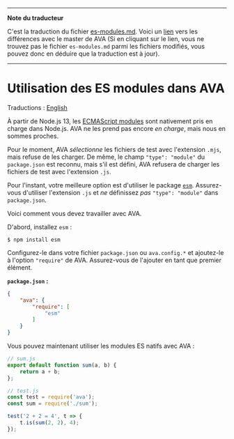 ___
**Note du traducteur**

C'est la traduction du fichier [es-modules.md](https://github.com/avajs/ava/blob/master/docs/recipes/es-modules.md). Voici un [lien](https://github.com/avajs/ava/compare/8fa28254dbebef32cbde05c0c9a49061d0ef82f8...master#diff-1da5d6bfe1c97b416498e18caafe90fc) vers les différences avec le master de AVA (Si en cliquant sur le lien, vous ne trouvez pas le fichier `es-modules.md` parmi les fichiers modifiés, vous pouvez donc en déduire que la traduction est à jour).
___
# Utilisation des ES modules dans AVA

Traductions : [English](https://github.com/avajs/ava/blob/master/docs/recipes/es-modules.md)

À partir de Node.js 13, les [ECMAScript modules](https://nodejs.org/docs/latest/api/esm.html#esm_introduction) sont nativement pris en charge dans Node.js. AVA ne les prend pas encore *en charge*, mais nous en sommes proches.

Pour le moment, AVA *sélectionne* les fichiers de test avec l'extension `.mjs`, mais refuse de les charger. De même, le champ `"type": "module"` du `package.json` est reconnu, mais s'il est défini, AVA refusera de charger les fichiers de test avec l'extension `.js`.

Pour l'instant, votre meilleure option est d'utiliser le package [`esm`](https://github.com/standard-things/esm). Assurez-vous d'utiliser l'extension `.js` et *ne* définissez *pas* `"type": "module"` dans `package.json`.

Voici comment vous devez travailler avec AVA.

D'abord, installez `esm` :

```
$ npm install esm
```

Configurez-le dans votre fichier `package.json` ou `ava.config.*` et ajoutez-le à l'option `"require"` de AVA. Assurez-vous de l'ajouter en tant que premier élément.

**`package.json` :**

```json
{
	"ava": {
		"require": [
			"esm"
		]
	}
}
```

Vous pouvez maintenant utiliser les modules ES natifs avec AVA :

```js
// sum.js
export default function sum(a, b) {
	return a + b;
};
```

```js
// test.js
const test = require('ava');
const sum = require('./sum');

test('2 + 2 = 4', t => {
	t.is(sum(2, 2), 4);
});
```
